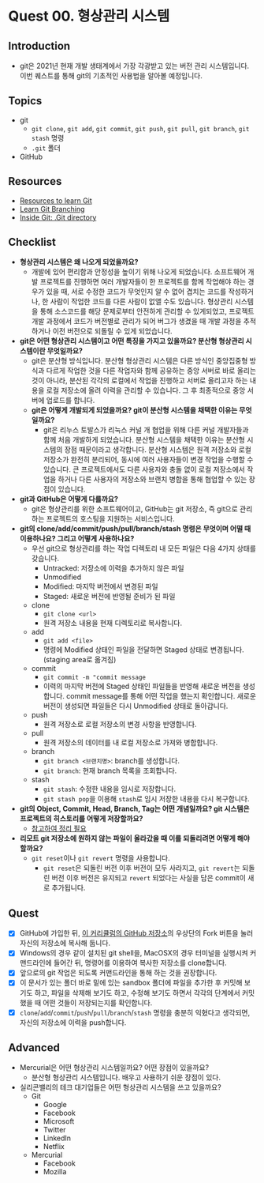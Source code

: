 # Quest 00. 형상관리 시스템

## Introduction
* git은 2021년 현재 개발 생태계에서 가장 각광받고 있는 버전 관리 시스템입니다. 이번 퀘스트를 통해 git의 기초적인 사용법을 알아볼 예정입니다.

## Topics
* git
  * `git clone`, `git add`, `git commit`, `git push`, `git pull`, `git branch`, `git stash` 명령
  * `.git` 폴더
* GitHub

## Resources
* [Resources to learn Git](https://try.github.io)
* [Learn Git Branching](https://learngitbranching.js.org/?locale=ko)
* [Inside Git: .Git directory](https://githowto.com/git_internals_git_directory)

## Checklist
* **형상관리 시스템은 왜 나오게 되었을까요?**
  * 개발에 있어 편리함과 안정성을 높이기 위해 나오게 되었습니다. 소프트웨어 개발 프로젝트를 진행하면 여러 개발자들이 한 프로젝트를 함께 작업해야 하는 경우가 있을 때, 서로 수정한 코드가 무엇인지 알 수 없어 겹치는 코드를 작성하거나, 한 사람이 작업한 코드를 다른 사람이 없앨 수도 있습니다. 형상관리 시스템을 통해 소스코드를 해당 문제로부터 안전하게 관리할 수 있게되었고, 프로젝트 개발 과정에서 코드가 버전별로 관리가 되어 버그가 생겼을 때 개발 과정을 추적하거나 이전 버전으로 되돌릴 수 있게 되었습니다.
* **git은 어떤 형상관리 시스템이고 어떤 특징을 가지고 있을까요? 분산형 형상관리 시스템이란 무엇일까요?**
  * git은 분산형 방식입니다. 분산형 형상관리 시스템은 다른 방식인 중앙집중형 방식과 다르게 작업한 것을 다른 작업자와 함께 공유하는 중앙 서버로 바로 올리는 것이 아니라, 분산된 각각의 로컬에서 작업을 진행하고 서버로 올리고자 하는 내용을 로컬 저장소에 올려 이력을 관리할 수 있습니다. 그 후 최종적으로 중앙 서버에 업로드를 합니다. 
  * **git은 어떻게 개발되게 되었을까요? git이 분산형 시스템을 채택한 이유는 무엇일까요?**
    * git은 리누스 토발스가 리눅스 커널 개 협업을 위해 다른 커널 개발자들과 함께 처음 개발하게 되었습니다. 분산형 시스템을 채택한 이유는 분산형 시스템의 장점 때문이라고 생각합니다. 분산형 시스템은 원격 저장소와 로컬 저장소가 완전히 분리되어, 동시에 여러 사용자들이 변경 작업을 수행할 수 있습니다. 큰 프로젝트에서도 다른 사용자와 충돌 없이 로컬 저장소에서 작업을 하거나 다른 사용자의 저장소와 브랜치 병합을 통해 협업할 수 있는 장점이 있습니다.
* **git과 GitHub은 어떻게 다를까요?**
  * git은 형상관리를 위한 소프트웨어이고, GitHub는 git 저장소, 즉 git으로 관리하는 프로젝트의 호스팅을 지원하는 서비스입니다.  
* **git의 clone/add/commit/push/pull/branch/stash 명령은 무엇이며 어떨 때 이용하나요? 그리고 어떻게 사용하나요?**
  * 우선 git으로 형상관리를 하는 작업 디렉토리 내 모든 파일은 다음 4가지 상태를 갖습니다.    
    * Untracked: 저장소에 이력을 추가하지 않은 파일 
    * Unmodified
    * Modified: 마지막 버전에서 변경된 파일
    * Staged: 새로운 버전에 반영될 준비가 된 파일
  * clone
    * `git clone <url>`
    * 원격 저장소 내용을 현재 디렉토리로 복사합니다.
  * add
    * `git add <file>` 
    * 명령에 Modified 상태인 파일을 전달하면 Staged 상태로 변경됩니다. (staging area로 옮겨짐) 
  * commit
    * `git commit -m "commit message`
    * 이력의 마지막 버전에 Staged 상태인 파일들을 반영해 새로운 버전을 생성합니다. commit message를 통해 어떤 작업을 했는지 확인합니다. 새로운 버전이 생성되면 파일들은 다시 Unmodified 상태로 돌아갑니다.
  * push  
    * 원격 저장소로 로컬 저장소의 변경 사항을 반영합니다.
  * pull
    * 원격 저장소의 데이터를 내 로컬 저장소로 가져와 병합합니다.
  * branch
    * `git branch <브랜치명>`: branch를 생성합니다.
    * `git branch`: 현재 branch 목록을 조회합니다. 
  * stash
    * `git stash`: 수정한 내용을 임시로 저장합니다.
    * `git stash pop`을 이용해 `stash`로 임시 저장한 내용을 다시 복구합니다. 
* **git의 Object, Commit, Head, Branch, Tag는 어떤 개념일까요? git 시스템은 프로젝트의 히스토리를 어떻게 저장할까요?**
  * [참고하여 정리 필요](https://opentutorials.org/module/2676/15212)
* **리모트 git 저장소에 원하지 않는 파일이 올라갔을 때 이를 되돌리려면 어떻게 해야 할까요?**
  * `git reset`이나 `git revert` 명령을 사용합니다. 
    * `git reset`은 되돌린 버전 이후 버전이 모두 사라지고, `git revert`는 되돌린 버전 이후 버전은 유지되고 `revert` 되었다는 사실을 담은 commit이 새로 추가됩니다.  

## Quest
* [x] GitHub에 가입한 뒤, [이 커리큘럼의 GitHub 저장소](https://github.com/KnowRe-Dev/WebDevCurriculum)의 우상단의 Fork 버튼을 눌러 자신의 저장소에 복사해 둡니다.
* [x] Windows의 경우 같이 설치된 git shell을, MacOSX의 경우 터미널을 실행시켜 커맨드라인에 들어간 뒤, 명령어를 이용하여 복사한 저장소를 clone합니다.  
* [x] 앞으로의 git 작업은 되도록 커맨드라인을 통해 하는 것을 권장합니다.  
* [x] 이 문서가 있는 폴더 바로 밑에 있는 sandbox 폴더에 파일을 추가한 후 커밋해 보기도 하고, 파일을 삭제해 보기도 하고, 수정해 보기도 하면서 각각의 단계에서 커밋했을 때 어떤 것들이 저장되는지를 확인합니다.
* [x] `clone`/`add`/`commit`/`push`/`pull`/`branch`/`stash` 명령을 충분히 익혔다고 생각되면, 자신의 저장소에 이력을 push합니다.

## Advanced
* Mercurial은 어떤 형상관리 시스템일까요? 어떤 장점이 있을까요?
  * 분산형 형상관리 시스템입니다. 배우고 사용하기 쉬운 장점이 있다.
* 실리콘밸리의 테크 대기업들은 어떤 형상관리 시스템을 쓰고 있을까요?
  * Git
    * Google
    * Facebook
    * Microsoft
    * Twitter
    * LinkedIn
    * Netflix
  * Mercurial
    * Facebook
    * Mozilla
